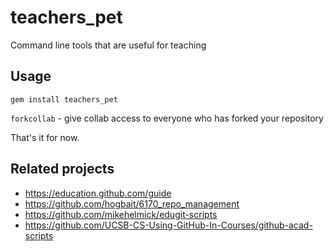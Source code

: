 # teachers_pet

Command line tools that are useful for teaching

## Usage

`gem install teachers_pet`

`forkcollab` - give collab access to everyone who has forked your repository

That's it for now.

## Related projects

* https://education.github.com/guide
* https://github.com/hogbait/6170_repo_management
* https://github.com/mikehelmick/edugit-scripts
* https://github.com/UCSB-CS-Using-GitHub-In-Courses/github-acad-scripts

